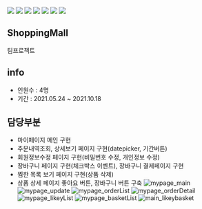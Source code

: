 <img src="https://img.shields.io/badge/Spring-6DB33F?style=flat-square&logo=Spring&logoColor=white"/></a> 
<img src="https://img.shields.io/badge/Apache Tomcat-F8DC75?style=flat-square&logo=Apache Tomcat&logoColor=white"/></a> 
<img src="https://img.shields.io/badge/Bootstrap-7952B3?style=flat-square&logo=Bootstrap&logoColor=white"/></a> 
<img src="https://img.shields.io/badge/Java-007396?style=flat-square&logo=Java&logoColor=white"/></a> 
<img src="https://img.shields.io/badge/jQuery-0769AD?style=flat-square&logo=jQuery&logoColor=white"/></a> 
<img src="https://img.shields.io/badge/JavaScript-F7DF1E?style=flat-square&logo=JavaScript&logoColor=white"/></a> 
<img src="https://img.shields.io/badge/MySql-4479A1?style=flat-square&logo=MySQL&logoColor=white"/></a> 
## ShoppingMall
팀프로젝트
## info
- 인원수 : 4명
- 기간 : 2021.05.24 ~ 2021.10.18
## 담당부분
- 마이페이지 메인 구현
- 주문내역조회, 상세보기 페이지 구현(datepicker, 기간버튼)
- 회원정보수정 페이지 구현(비밀번호 수정, 개인정보 수정)
- 장바구니 페이지 구현(체크박스 이벤트), 장바구니 결제페이지 구현
- 찜한 목록 보기 페이지 구현(상품 삭제)
- 상품 상세 페이지 좋아요 버튼, 장바구니 버튼 구축
![mypage_main](https://user-images.githubusercontent.com/86218201/140315490-0a1a90cd-6314-48de-bcc8-890d3813bbc3.gif)
![mypage_update](https://user-images.githubusercontent.com/86218201/140315511-f9cad8e2-2479-4309-8d92-1a22696ff125.gif)
![mypage_orderList](https://user-images.githubusercontent.com/86218201/140315504-7c7cd265-c9d0-44ac-a1ef-f23e74812e7d.gif)
![mypage_orderDetail](https://user-images.githubusercontent.com/86218201/140315501-5f9b25f0-dd72-4b2b-90d6-c8f6c80295b4.gif)
![mypage_likeyList](https://user-images.githubusercontent.com/86218201/140315476-70dbd223-8d95-488a-ade2-a7b1e1c965e8.gif)
![mypage_basketList](https://user-images.githubusercontent.com/86218201/140315470-1002d77a-9459-4699-aabd-b3d5eb908b97.gif)
![main_likeybasket](https://user-images.githubusercontent.com/86218201/140315281-11e00d46-2333-43b7-b407-5a91feb099a6.gif)
